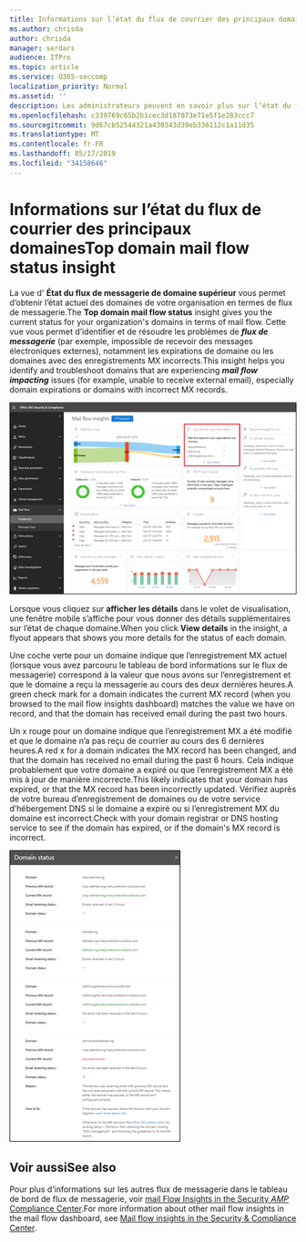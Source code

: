 ```yaml
---
title: Informations sur l’état du flux de courrier des principaux domaines
ms.author: chrisda
author: chrisda
manager: serdars
audience: ITPro
ms.topic: article
ms.service: O365-seccomp
localization_priority: Normal
ms.assetid: ''
description: Les administrateurs peuvent en savoir plus sur l’état du flux de messagerie du domaine le plus approfondi dans le tableau de bord de flux de messagerie dans le centre de sécurité & Compliance Center.
ms.openlocfilehash: c339769c65b2b1cec3d187873e71e5f1e283ccc7
ms.sourcegitcommit: 9d67cb52544321a430343d39eb336112c1a11d35
ms.translationtype: MT
ms.contentlocale: fr-FR
ms.lasthandoff: 05/17/2019
ms.locfileid: "34158646"
---
```

# <a name="top-domain-mail-flow-status-insight"></a><span data-ttu-id="ef090-103">Informations sur l’état du flux de courrier des principaux domaines</span><span class="sxs-lookup"><span data-stu-id="ef090-103">Top domain mail flow status insight</span></span>

<span data-ttu-id="ef090-104">La vue d' **État du flux de messagerie de domaine supérieur** vous permet d’obtenir l’état actuel des domaines de votre organisation en termes de flux de messagerie.</span><span class="sxs-lookup"><span data-stu-id="ef090-104">The **Top domain mail flow status** insight gives you the current status for your organization's domains in terms of mail flow.</span></span> <span data-ttu-id="ef090-105">Cette vue vous permet d’identifier et de résoudre les problèmes de ***flux de messagerie*** (par exemple, impossible de recevoir des messages électroniques externes), notamment les expirations de domaine ou les domaines avec des enregistrements MX incorrects.</span><span class="sxs-lookup"><span data-stu-id="ef090-105">This insight helps you identify and troubleshoot domains that are experiencing ***mail flow impacting*** issues (for example, unable to receive external email), especially domain expirations or domains with incorrect MX records.</span></span>

![Vue d’État du flux de domaine supérieur dans le tableau de bord de flux de messagerie dans le centre de sécurité & Compliance Center](media/domain-mail-flow-status-selected.png)

<span data-ttu-id="ef090-107">Lorsque vous cliquez sur **afficher les détails** dans le volet de visualisation, une fenêtre mobile s’affiche pour vous donner des détails supplémentaires sur l’état de chaque domaine.</span><span class="sxs-lookup"><span data-stu-id="ef090-107">When you click **View details** in the insight, a flyout appears that shows you more details for the status of each domain.</span></span>

<span data-ttu-id="ef090-108">Une coche verte pour un domaine indique que l’enregistrement MX actuel (lorsque vous avez parcouru le tableau de bord informations sur le flux de messagerie) correspond à la valeur que nous avons sur l’enregistrement et que le domaine a reçu la messagerie au cours des deux dernières heures.</span><span class="sxs-lookup"><span data-stu-id="ef090-108">A green check mark for a domain indicates the current MX record (when you browsed to the mail flow insights dashboard) matches the value we have on record, and that the domain has received email during the past two hours.</span></span>

<span data-ttu-id="ef090-109">Un x rouge pour un domaine indique que l’enregistrement MX a été modifié et que le domaine n’a pas reçu de courrier au cours des 6 dernières heures.</span><span class="sxs-lookup"><span data-stu-id="ef090-109">A red x for a domain indicates the MX record has been changed, and that the domain has received no email during the past 6 hours.</span></span> <span data-ttu-id="ef090-110">Cela indique probablement que votre domaine a expiré ou que l’enregistrement MX a été mis à jour de manière incorrecte.</span><span class="sxs-lookup"><span data-stu-id="ef090-110">This likely indicates that your domain has expired, or that the MX record has been incorrectly updated.</span></span> <span data-ttu-id="ef090-111">Vérifiez auprès de votre bureau d’enregistrement de domaines ou de votre service d’hébergement DNS si le domaine a expiré ou si l’enregistrement MX du domaine est incorrect.</span><span class="sxs-lookup"><span data-stu-id="ef090-111">Check with your domain registrar or DNS hosting service to see if the domain has expired, or if the domain's MX record is incorrect.</span></span>

![La fenêtre mobile détails dans la vue d’État du flux de domaine supérieur](media/domain-mail-flow-status-flyout.png)

## <a name="see-also"></a><span data-ttu-id="ef090-113">Voir aussi</span><span class="sxs-lookup"><span data-stu-id="ef090-113">See also</span></span>

<span data-ttu-id="ef090-114">Pour plus d’informations sur les autres flux de messagerie dans le tableau de bord de flux de messagerie, voir [mail Flow Insights in the Security _AMP_ Compliance Center](mail-flow-insights-v2.md).</span><span class="sxs-lookup"><span data-stu-id="ef090-114">For more information about other mail flow insights in the mail flow dashboard, see [Mail flow insights in the Security & Compliance Center](mail-flow-insights-v2.md).</span></span>
